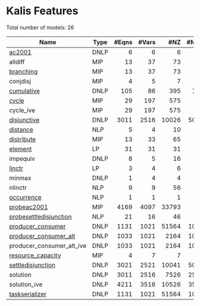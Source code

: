 #  Kalis Features


Total number of models:   26

| Name                                                                                    | Type | #Eqns | #Vars | #NZ   | #NNZ |
|-----------------------------------------------------------------------------------------|------|------:|------:|------:|-----:|
| [ac2001](https://examples.xpress.fico.com/example.pl?id=ac2001)                         | DNLP | 6     | 6     | 6     | 0    |
| alldiff                                                                                 | MIP  | 13    | 37    | 73    | 0    |
| [branching](https://examples.xpress.fico.com/example.pl?id=branchingka)                 | MIP  | 13    | 37    | 73    | 0    |
| conjdisj                                                                                | MIP  | 4     | 5     | 7     | 0    |
| [cumulative](https://examples.xpress.fico.com/example.pl?id=cumdisj)                    | DNLP | 105   | 86    | 395   | 150  |
| [cycle](https://examples.xpress.fico.com/example.pl?id=cycle)                           | MIP  | 29    | 197   | 575   | 0    |
| cycle_ive                                                                               | MIP  | 29    | 197   | 575   | 0    |
| [disjunctive](https://examples.xpress.fico.com/example.pl?id=cumdisj)                   | DNLP | 3011  | 2516  | 10026 | 5005 |
| [distance](https://examples.xpress.fico.com/example.pl?id=distance)                     | NLP  | 5     | 4     | 10    | 7    |
| [distribute](https://examples.xpress.fico.com/example.pl?id=distribocc)                 | MIP  | 13    | 33    | 65    | 0    |
| [element](https://examples.xpress.fico.com/example.pl?id=element)                       | LP   | 31    | 31    | 31    | 0    |
| impequiv                                                                                | DNLP | 8     | 5     | 16    | 4    |
| [linctr](https://examples.xpress.fico.com/example.pl?id=linctrka)                       | LP   | 3     | 4     | 6     | 0    |
| minmax                                                                                  | DNLP | 1     | 4     | 4     | 3    |
| nlinctr                                                                                 | NLP  | 9     | 9     | 56    | 44   |
| [occurrence](https://examples.xpress.fico.com/example.pl?id=distribocc)                 | NLP  | 1     | 1     | 1     | 0    |
| [probeac2001](https://examples.xpress.fico.com/example.pl?id=branchingka)               | MIP  | 4169  | 4097  | 33793 | 0    |
| [probesettledisjunction](https://examples.xpress.fico.com/example.pl?id=branchingka)    | NLP  | 21    | 16    | 46    | 25   |
| [producer_consumer](https://examples.xpress.fico.com/example.pl?id=producerconsumer)    | DNLP | 1131  | 1021  | 51564 | 1000 |
| [producer_consumer_alt](https://examples.xpress.fico.com/example.pl?id=producerconsumer)| DNLP | 1033  | 1021  | 2164  | 1000 |
| producer_consumer_alt_ive                                                               | DNLP | 1033  | 1021  | 2164  | 1000 |
| [resource_capacity](https://examples.xpress.fico.com/example.pl?id=cumdisj)             | MIP  | 4     | 7     | 7     | 0    |
| [settledisjunction](https://examples.xpress.fico.com/example.pl?id=branchingka)         | DNLP | 3021  | 2521  | 10041 | 5005 |
| solution                                                                                | DNLP | 3011  | 2516  | 7526  | 2505 |
| solution_ive                                                                            | DNLP | 4211  | 3516  | 10526 | 3505 |
| [taskserializer](https://examples.xpress.fico.com/example.pl?id=branchingka)            | DNLP | 1131  | 1021  | 51564 | 1000 |
